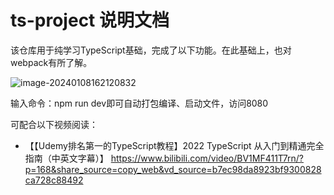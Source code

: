 # ts-project 说明文档

该仓库用于纯学习TypeScript基础，完成了以下功能。在此基础上，也对webpack有所了解。 

![image-20240108162120832](https://gitee.com/paofuniuniu/typora-picture/raw/master/img/image-20240108162120832.png)

输入命令：npm run dev即可自动打包编译、启动文件，访问8080

可配合以下视频阅读：

- 【【Udemy排名第一的TypeScript教程】2022 TypeScript 从入门到精通完全指南（中英文字幕）】 https://www.bilibili.com/video/BV1MF411T7rn/?p=168&share_source=copy_web&vd_source=b7ec98da8923bf9300828ca728c88492
